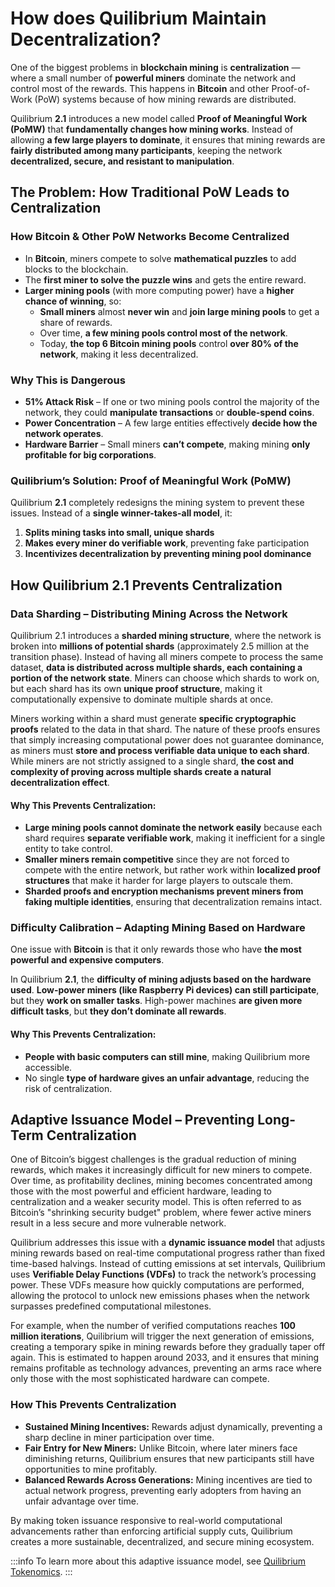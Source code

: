 # How does Quilibrium Maintain Decentralization?

One of the biggest problems in **blockchain mining** is **centralization** — where a small number of **powerful miners** dominate the network and control most of the rewards. This happens in **Bitcoin** and other Proof-of-Work (PoW) systems because of how mining rewards are distributed.

Quilibrium **2.1** introduces a new model called **Proof of Meaningful Work (PoMW)** that **fundamentally changes how mining works**. Instead of allowing **a few large players to dominate**, it ensures that mining rewards are **fairly distributed among many participants**, keeping the network **decentralized, secure, and resistant to manipulation**.

## The Problem: How Traditional PoW Leads to Centralization

### How Bitcoin & Other PoW Networks Become Centralized

* In **Bitcoin**, miners compete to solve **mathematical puzzles** to add blocks to the blockchain.
* The **first miner to solve the puzzle wins** and gets the entire reward.
* **Larger mining pools** (with more computing power) have a **higher chance of winning**, so:
  * **Small miners** almost **never win** and **join large mining pools** to get a share of rewards.
  * Over time, **a few mining pools control most of the network**.
  * Today, **the top 6 Bitcoin mining pools** control **over 80% of the network**, making it less decentralized.

### Why This is Dangerous

* **51% Attack Risk** – If one or two mining pools control the majority of the network, they could **manipulate transactions** or **double-spend coins**.
* **Power Concentration** – A few large entities effectively **decide how the network operates**.
* **Hardware Barrier** – Small miners **can’t compete**, making mining **only profitable for big corporations**.

### Quilibrium’s Solution: Proof of Meaningful Work (PoMW)

Quilibrium **2.1** completely redesigns the mining system to prevent these issues. Instead of a **single winner-takes-all model**, it:

1. **Splits mining tasks into small, unique shards**
2. **Makes every miner do verifiable work**, preventing fake participation
3. **Incentivizes decentralization by preventing mining pool dominance**

## How Quilibrium 2.1 Prevents Centralization

### Data Sharding – Distributing Mining Across the Network

Quilibrium 2.1 introduces a **sharded mining structure**, where the network is broken into **millions of potential shards** (approximately 2.5 million at the transition phase). Instead of having all miners compete to process the same dataset, **data is distributed across multiple shards, each containing a portion of the network state**. Miners can choose which shards to work on, but each shard has its own **unique proof structure**, making it computationally expensive to dominate multiple shards at once.

Miners working within a shard must generate **specific cryptographic proofs** related to the data in that shard. The nature of these proofs ensures that simply increasing computational power does not guarantee dominance, as miners must **store and process verifiable data unique to each shard**. While miners are not strictly assigned to a single shard, **the cost and complexity of proving across multiple shards create a natural decentralization effect**.

#### Why This Prevents Centralization:

* **Large mining pools cannot dominate the network easily** because each shard requires **separate verifiable work**, making it inefficient for a single entity to take control.
* **Smaller miners remain competitive** since they are not forced to compete with the entire network, but rather work within **localized proof structures** that make it harder for large players to outscale them.
* **Sharded proofs and encryption mechanisms prevent miners from faking multiple identities**, ensuring that decentralization remains intact.

### **Difficulty Calibration – Adapting Mining Based on Hardware**

One issue with **Bitcoin** is that it only rewards those who have **the most powerful and expensive computers**.

In Quilibrium **2.1**, the **difficulty of mining adjusts based on the hardware used**. **Low-power miners (like Raspberry Pi devices) can still participate**, but they **work on smaller tasks**. High-power machines **are given more difficult tasks**, but **they don’t dominate all rewards**.

#### Why This Prevents Centralization:

* **People with basic computers can still mine**, making Quilibrium more accessible.
* No single **type of hardware gives an unfair advantage**, reducing the risk of centralization.

## **Adaptive Issuance Model – Preventing Long-Term Centralization**

One of Bitcoin’s biggest challenges is the gradual reduction of mining rewards, which makes it increasingly difficult for new miners to compete. Over time, as profitability declines, mining becomes concentrated among those with the most powerful and efficient hardware, leading to centralization and a weaker security model. This is often referred to as Bitcoin’s "shrinking security budget" problem, where fewer active miners result in a less secure and more vulnerable network.

Quilibrium addresses this issue with a **dynamic issuance model** that adjusts mining rewards based on real-time computational progress rather than fixed time-based halvings. Instead of cutting emissions at set intervals, Quilibrium uses **Verifiable Delay Functions (VDFs)** to track the network’s processing power. These VDFs measure how quickly computations are performed, allowing the protocol to unlock new emissions phases when the network surpasses predefined computational milestones.

For example, when the number of verified computations reaches **100 million iterations**, Quilibrium will trigger the next generation of emissions, creating a temporary spike in mining rewards before they gradually taper off again. This is estimated to happen around 2033, and it ensures that mining remains profitable as technology advances, preventing an arms race where only those with the most sophisticated hardware can compete.

### How This Prevents Centralization

* **Sustained Mining Incentives:** Rewards adjust dynamically, preventing a sharp decline in miner participation over time.
* **Fair Entry for New Miners:** Unlike Bitcoin, where later miners face diminishing returns, Quilibrium ensures that new participants still have opportunities to mine profitably.
* **Balanced Rewards Across Generations:** Mining incentives are tied to actual network progress, preventing early adopters from having an unfair advantage over time.

By making token issuance responsive to real-world computational advancements rather than enforcing artificial supply cuts, Quilibrium creates a more sustainable, decentralized, and secure mining ecosystem.

:::info
To learn more about this adaptive issuance model, see [Quilibrium Tokenomics](/docs/discover/quilibrium-tokenomics).
:::
